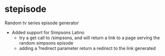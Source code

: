 # stepisode
Random tv series episode generator

- Added support for Simpsons Latino
    * try a get call to /simpsons, and will return a link to a page serving the random simpsons episode
    * adding a ?redirect parameter return a redirect to the link generated
    